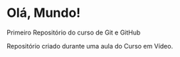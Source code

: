 # Olá, Mundo!
 Primeiro Repositório do curso de Git e GitHub

Repositório criado durante uma aula do Curso em Vídeo.